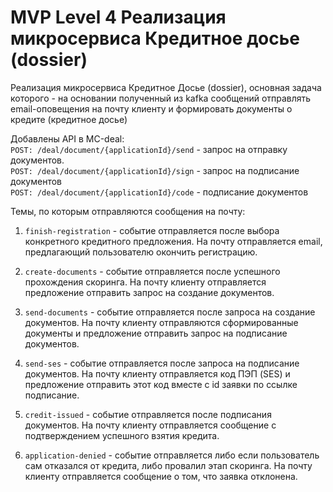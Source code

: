 # MVP Level 4 Реализация микросервиса Кредитное досье (dossier)

Реализация микросервиса Кредитное Досье (dossier), основная задача которого - на основании полученный из kafka сообщений отправлять email-оповещения на почту клиенту и формировать документы о кредите (кредитное досье) <br>

Добавлены API в МС-deal:<br>
`POST: /deal/document/{applicationId}/send` - запрос на отправку документов. <br>
`POST: /deal/document/{applicationId}/sign` - запрос на подписание документов <br>
`POST: /deal/document/{applicationId}/code` - подписание документов <br>

Темы, по которым отправляются сообщения на почту: <br>

1. `finish-registration` - событие отправляется после выбора конкретного кредитного предложения. На почту отправляется email, предлагающий пользователю окончить регистрацию. <br>

2. `create-documents` - событие отправляется после успешного прохождения скоринга. На почту клиенту отправляется предложение отправить запрос на создание документов.<br>

3. `send-documents` - событие отправляется после запроса на создание документов. На почту клиенту отправляются сформированные документы и предложение отправить запрос на подписание документов.<br>

4. `send-ses` - событие отправляется после запроса на подписание документов. На почту клиенту отправляется код ПЭП (SES) и предложение отправить этот код вместе с id заявки по ссылке подписание.<br>

5. `credit-issued` - событие отправляется после подписания документов. На почту клиенту отправляется сообщение с подтверждением успешного взятия кредита.<br>

6. `application-denied` - событие отправляется либо если пользователь сам отказался от кредита, либо провалил этап скоринга. На почту клиенту отправляется сообщение о том, что заявка отклонена.<br>
